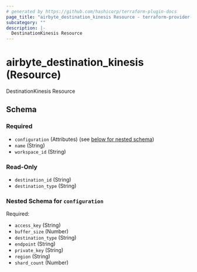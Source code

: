 ```yaml
---
# generated by https://github.com/hashicorp/terraform-plugin-docs
page_title: "airbyte_destination_kinesis Resource - terraform-provider-airbyte"
subcategory: ""
description: |-
  DestinationKinesis Resource
---
```


# airbyte_destination_kinesis (Resource)

DestinationKinesis Resource



<!-- schema generated by tfplugindocs -->
## Schema

### Required

- `configuration` (Attributes) (see [below for nested schema](#nestedatt--configuration))
- `name` (String)
- `workspace_id` (String)

### Read-Only

- `destination_id` (String)
- `destination_type` (String)

<a id="nestedatt--configuration"></a>
### Nested Schema for `configuration`

Required:

- `access_key` (String)
- `buffer_size` (Number)
- `destination_type` (String)
- `endpoint` (String)
- `private_key` (String)
- `region` (String)
- `shard_count` (Number)


